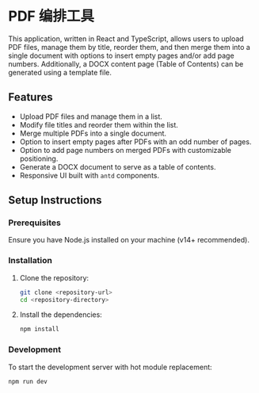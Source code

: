 # PDF 编排工具

This application, written in React and TypeScript, allows users to upload PDF files, manage them by title, reorder them, and then merge them into a single document with options to insert empty pages and/or add page numbers. Additionally, a DOCX content page (Table of Contents) can be generated using a template file.

## Features

- Upload PDF files and manage them in a list.
- Modify file titles and reorder them within the list.
- Merge multiple PDFs into a single document.
- Option to insert empty pages after PDFs with an odd number of pages.
- Option to add page numbers on merged PDFs with customizable positioning.
- Generate a DOCX document to serve as a table of contents.
- Responsive UI built with `antd` components.
  
## Setup Instructions

### Prerequisites

Ensure you have Node.js installed on your machine (v14+ recommended).

### Installation

1. Clone the repository:
   ```bash
   git clone <repository-url>
   cd <repository-directory>
   ```

2. Install the dependencies:
   ```bash
   npm install
   ```

### Development

To start the development server with hot module replacement:

```bash
npm run dev
```

